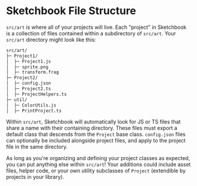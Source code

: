 # Sketchbook File Structure

`src/art` is where all of your projects will live. Each "project" in Sketchbook is a collection of files contained within a subdirectory of `src/art`. Your `src/art` directory might look like this:

```fs
src/art/
├─ Project1/
│  ├─ Project1.js
│  ├─ sprite.png
│  ├─ transform.frag
├─ Project2/
│  ├─ config.json
│  ├─ Project2.ts
│  ├─ ProjectHelpers.ts
├─ util/
│  ├─ ColorUtils.js
│  ├─ PrintProject.ts
```

Within `src/art`, Sketchbook will automatically look for JS or TS files that share a name with their containing directory. These files must export a default class that descends from the `Project` base class. `config.json` files can optionally be included alongside project files, and apply to the project file in the same directory.

As long as you're organizing and defining your project classes as expected, you can put anything else within `src/art`! Your additions could include asset files, helper code, or your own utility subclasses of `Project` (extendible by projects in your library).
